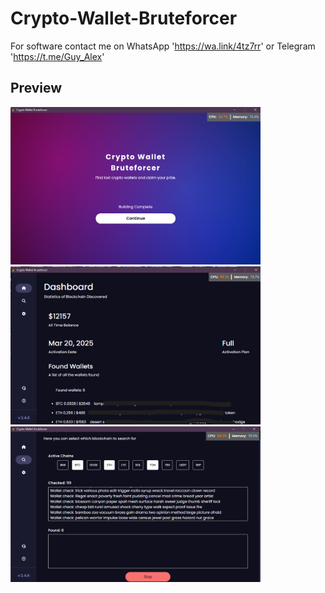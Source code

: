 # Crypto-Wallet-Bruteforcer

For software contact me on WhatsApp 'https://wa.link/4tz7rr' or Telegram 'https://t.me/Guy_Alex'

## Preview
<img src="assets/preview_1.png" width="400" />
<img src="assets/preview_2.png" width="400" />
<img src="assets/preview_3.png" width="400" />

